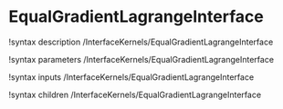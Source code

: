 <!-- MOOSE Documentation Stub: Remove this when content is added. -->

# EqualGradientLagrangeInterface
!syntax description /InterfaceKernels/EqualGradientLagrangeInterface

!syntax parameters /InterfaceKernels/EqualGradientLagrangeInterface

!syntax inputs /InterfaceKernels/EqualGradientLagrangeInterface

!syntax children /InterfaceKernels/EqualGradientLagrangeInterface
